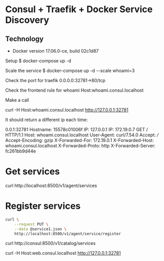 
# Consul + Traefik + Docker Service Discovery

## Technology
- Docker version 17.06.0-ce, build 02c1d87


Setup 
$ docker-compose up -d

Scale the service
$ docker-compose up -d --scale whoami=3

Check the port for traefik
0.0.0.0:32781->80/tcp

Check the frontend rule for whoami
Host:whoami.consul.localhost

Make a call

curl -H Host:whoami.consul.localhost http://127.0.0.1:32781

It should return a different ip each time:

0.0.1:32781
Hostname: 15578c01006f
IP: 127.0.0.1
IP: 172.19.0.7
GET / HTTP/1.1
Host: whoami.consul.localhost
User-Agent: curl/7.54.0
Accept: */*
Accept-Encoding: gzip
X-Forwarded-For: 172.19.0.1
X-Forwarded-Host: whoami.consul.localhost
X-Forwarded-Proto: http
X-Forwarded-Server: fc261bb9d44e


# Get services

curl http://localhost:8500/v1/agent/services

# Register services

```bash
curl \
    --request PUT \
    --data @service1.json \
    http://localhost:8500/v1/agent/service/register
```

 curl http://consul:8500/v1/catalog/services

 curl -H Host:web.consul.localhost http://127.0.0.1:32781
